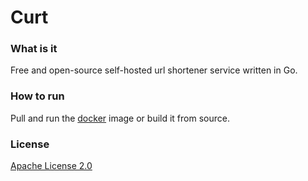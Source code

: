 # Curt
### What is it
Free and open-source self-hosted url shortener service written in Go.
### How to run
Pull and run the [docker](https://hub.docker.com/r/salvatoreemilio/curt) image or build it from source.
### License
[Apache License 2.0](https://raw.githubusercontent.com/salvatore-081/curt/main/LICENSE)
